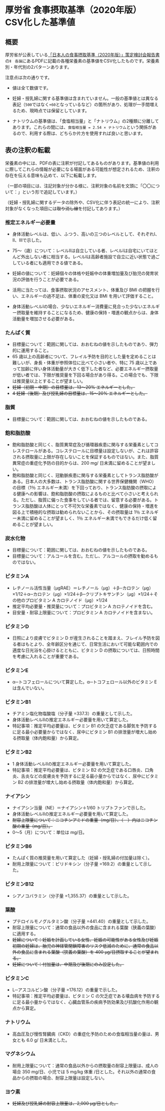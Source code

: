# 厚労省 食事摂取基準（2020年版） CSV化した基準値

## 概要

厚労省が公表している[「日本人の食事摂取基準（2020年版）」策定検討会報告書](https://www.mhlw.go.jp/stf/newpage_08517.html)の``Ⅱ　各論``にあるPDFに記載の各種栄養素の基準値をCSV化したものです。栄養素別・年代別の2パターンあります。

注意点は次の通りです。

- 値は全て数値です。

- 妊婦・授乳婦に関する基準値は含まれていません。一般の基準値とは異なる表記（``500``ではなく``+60``となっているなど）の箇所があり、処理が一手間増えるため、現時点では保留としています。

- ナトリウムの基準値は、「食塩相当量」と「ナトリウム」の2種類に分離してあります。これらの間には、``食塩相当量 = 2.54 × ナトリウム``という関係があるので、利用する際は、どちらか片方を使用すれば良いと思います。

## 表の注釈の転載

栄養素の中には、PDFの表に注釈が付記してあるものがあります。基準値の利用に際してこれらの情報が必要になる場面がある可能性が想定されるため、注釈の存在を伝える意味も込めて、以下に転載します。

（一部の項目には、注記対象が分かる様に、注釈対象の名前を文頭に「〇〇について：」という形で追記しています。）

（妊婦・授乳婦に関するデータの除外や、CSV化に伴う表記の統一により、注釈対象がなくなった項目には~~取り消し線~~を付記してあります。）

### 推定エネルギー必要量

- 身体活動レベルは、低い、ふつう、高いの三つのレベルとして、それぞれⅠ、Ⅱ、Ⅲで示した。

- 75〜（歳）について：レベルⅡは自立している者、レベルⅠは自宅にいてほとんど外出しない者に相当する。レベルⅠは高齢者施設で自立に近い状態で過ごしている者にも適用できる値である。


- 妊婦の値について：妊婦個々の体格や妊娠中の体重増加量及び胎児の発育状況の評価を行うことが必要である。

- 活用に当たっては、食事摂取状況のアセスメント、体重及び BMI の把握を行い、エネルギーの過不足は、体重の変化又は BMI を用いて評価すること。

- 身体活動レベルⅠの場合、少ないエネルギー消費量に見合った少ないエネルギー摂取量を維持することになるため、健康の保持・増進の観点からは、身体活動量を増加させる必要がある。

### たんぱく質

- 目標量について：範囲に関しては、おおむねの値を示したものであり、弾力的に運用すること。
- 65 歳以上の高齢者について、フレイル予防を目的とした量を定めることは難しいが、身長・体重が参照体位に比べて小さい者や、特に 75 歳以上であって加齢に伴い身体活動量が大きく低下した者など、必要エネルギー摂取量が低い者では、下限が推奨量を下回る場合があり得る。この場合でも、下限は推奨量以上とすることが望ましい。
- ~~妊婦（初期・中期）の目標量は、13〜20% エネルギーとした。~~
- ~~4 妊婦（後期）及び授乳婦の目標量は、15〜20% エネルギーとした。~~

### 脂質

- 目標量について：範囲に関しては、おおむねの値を示したものである。

### 飽和脂肪酸

- 飽和脂肪酸と同じく、脂質異常症及び循環器疾患に関与する栄養素としてコレステロールがある。コレステロールに目標量は設定しないが、これは許容される摂取量に上限が存在しないことを保証するものではない。また、脂質異常症の重症化予防の目的からは、200 mg/ 日未満に留めることが望ましい。
- 飽和脂肪酸と同じく、冠動脈疾患に関与する栄養素としてトランス脂肪酸がある。日本人の大多数は、トランス脂肪酸に関する世界保健機関（WHO）の目標（1％ エネルギー未満）を下回っており、トランス脂肪酸の摂取による健康への影響は、飽和脂肪酸の摂取によるものと比べて小さいと考えられる。ただし、脂質に偏った食事をしている者では、留意する必要がある。トランス脂肪酸は人体にとって不可欠な栄養素ではなく、健康の保持・増進を図る上で積極的な摂取は勧められないことから、その摂取量は 1％ エネルギー未満に留めることが望ましく、1％ エネルギー未満でもできるだけ低く留めることが望ましい。

### 炭水化物

- 目標量について：範囲に関しては、おおむねの値を示したものである。
- 目標量について：アルコールを含む。ただし、アルコールの摂取を勧めるものではない。

### ビタミンA

- レチノール活性当量（μgRAE）＝レチノール（μg）＋β─カロテン（μg）×1/12＋α─カロテン（μg）×1/24＋β─クリプトキサンチン（μg）×1/24＋その他のプロビタミン A カロテノイド（μg）×1/24
- 推定平均必要量・推奨量について：プロビタミン A カロテノイドを含む。
- 目安量・耐容上限量について：プロビタミン A カロテノイドを含まない。

### ビタミンD

- 日照により皮膚でビタミン D が産生されることを踏まえ、フレイル予防を図る者はもとより、全年齢区分を通じて、日常生活において可能な範囲内での適度な日光浴を心掛けるとともに、ビタミン D の摂取については、日照時間を考慮に入れることが重要である。

### ビタミンE

- α─トコフェロールについて算定した。α─トコフェロール以外のビタミン E は含んでいない。

### ビタミンB1

- チアミン塩化物塩酸塩（分子量 =337.3）の重量として示した。
- 身体活動レベルⅡの推定エネルギー必要量を用いて算定した。
- 特記事項：推定平均必要量は、ビタミン B1 の欠乏症である脚気を予防するに足る最小必要量からではなく、尿中にビタミン B1 の排泄量が増大し始める摂取量（体内飽和量）から算定。

### ビタミンB2

- 1 身体活動レベルⅡの推定エネルギー必要量を用いて算定した。
- 特記事項：推定平均必要量は、ビタミン B2 の欠乏症である口唇炎、口角炎、舌炎などの皮膚炎を予防するに足る最小量からではなく、尿中にビタミン B2 の排泄量が増大し始める摂取量（体内飽和量）から算定。

### ナイアシン

- ナイアシン当量（NE）＝ナイアシン＋1/60 トリプトファンで示した。
- 身体活動レベルⅡの推定エネルギー必要量を用いて算定した。
- ~~耐容上限量について：ニコチンアミドの重量（mg/日）、（　）内はニコチン酸の重量（mg/日）。~~
- 0～5（月）について：単位は mg/日。

### ビタミンB6

- たんぱく質の推奨量を用いて算定した（妊婦・授乳婦の付加量は除く）。
- 耐用上限量について：ピリドキシン（分子量 =169.2）の重量として示した。

### ビタミンB12

- シアノコバラミン（分子量 =1,355.37）の重量として示した。

### 葉酸

- プテロイルモノグルタミン酸（分子量 =441.40）の重量として示した。
- 耐容上限量について：通常の食品以外の食品に含まれる葉酸（狭義の葉酸）に適用する。
- ~~妊婦について：妊娠を計画している女性、妊娠の可能性がある女性及び妊娠初期の妊婦は、胎児の神経管閉鎖障害のリスク低減のために、通常の食品以外の食品に含まれる葉酸（狭義の葉酸）を 400 µg/日摂取することが望まれる。~~
- ~~妊婦について：付加量は、中期及び後期にのみ設定した。~~

### ビタミンC

- L─アスコルビン酸（分子量 =176.12）の重量で示した。
- 特記事項：推定平均必要量は、ビタミン C の欠乏症である壊血病を予防するに足る最小量からではなく、心臓血管系の疾病予防効果及び抗酸化作用の観点から算定。

### ナトリウム

- 高血圧及び慢性腎臓病（CKD）の重症化予防のための食塩相当量の量は、男女とも 6.0 g/ 日未満とした。

### マグネシウム

- 耐用上限量について：通常の食品以外からの摂取量の耐容上限量は、成人の場合 350 mg/日、小児では 5 mg/kg 体重 /日とした。それ以外の通常の食品からの摂取の場合、耐容上限量は設定しない。

### ヨウ素

- ~~妊婦及び授乳婦の耐容上限量は、2,000 µg/日とした。~~